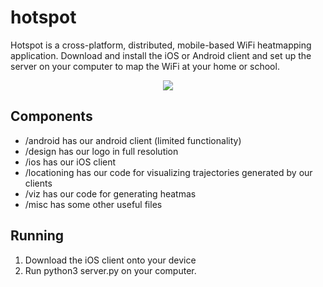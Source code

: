 # hotspot

Hotspot is a cross-platform, distributed, mobile-based WiFi heatmapping application. Download and install the iOS or Android client and set up the server on your computer to map the WiFi at your home or school.

<p align="center">
<img align="center" src="https://challengepost-s3-challengepost.netdna-ssl.com/photos/production/software_photos/000/681/526/datas/gallery.jpg"/>
</p>

## Components
- /android has our android client (limited functionality)
- /design has our logo in full resolution
- /ios has our iOS client
- /locationing has our code for visualizing trajectories generated by our clients
- /viz has our code for generating heatmas
- /misc has some other useful files

## Running
1) Download the iOS client onto your device
2) Run python3 server.py on your computer.
